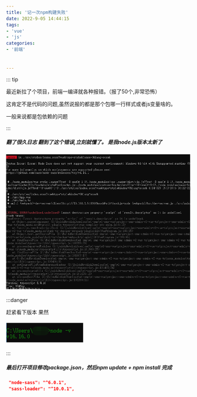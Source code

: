 ```yaml
---
title: '记一次npm构建失败'
date: 2022-9-05 14:44:15
tags:
- 'vue'
- 'js'
categories:
- '前端'


---
```


::: tip

最近新拉了个项目，前端一编译就各种报错。（报了50个,非常恐怖）

这肯定不是代码的问题,虽然说报的都是那个包哪一行样式或者js变量啥的。

一般来说都是包依赖的问题

:::

##### 翻了很久日志 翻到了这个错误,立刻就懂了。 是我node.js版本太新了

#### ![image-20220910061812895](./assets/1662761830773.jpg)

:::danger

赶紧看下版本 果然

#### ![1662762025621](.\assets\1662762025621.jpg)

:::

##### 最后打开项目修改package.json，然后npm update + npm install 完成

```json
 "node-sass": "^6.0.1",
 "sass-loader": "^10.0.1",
```

